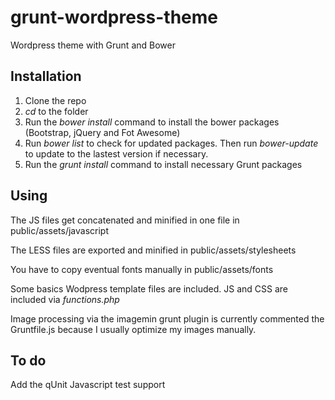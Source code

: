# grunt-wordpress-theme
Wordpress theme with Grunt and Bower

## Installation

1. Clone the repo
2. <i>cd</i> to the folder
3. Run the <i>bower install</i> command to install the bower packages (Bootstrap, jQuery and Fot Awesome)
4. Run <i>bower list</i> to check for updated packages. Then run <i>bower-update</i> to update to the lastest version if necessary.
5. Run the <i>grunt install</i> command to install necessary Grunt packages

## Using

The JS files get concatenated and minified in one file in public/assets/javascript

The LESS files are exported and minified in public/assets/stylesheets

You have to copy eventual fonts manually in public/assets/fonts

Some basics Wodpress template files are included. JS and CSS are included via <i>functions.php</i>

Image processing via the imagemin grunt plugin is currently commented the Gruntfile.js because I usually optimize my images manually.

## To do

Add the qUnit Javascript test support

